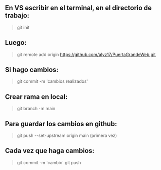 ## En VS escribir en el terminal, en el directorio de trabajo: 
> git init

## Luego: 
> git remote add origin https://github.com/alyz17/PuertaGrandeWeb.git

## Si hago cambios: 
> git commit -m 'cambios realizados'

## Crear rama en local: 
> git branch -m main

## Para guardar los cambios en github: 
> git push --set-upstream origin main (primera vez)

## Cada vez que haga cambios: 
> git commit -m 'cambio'
> git push

